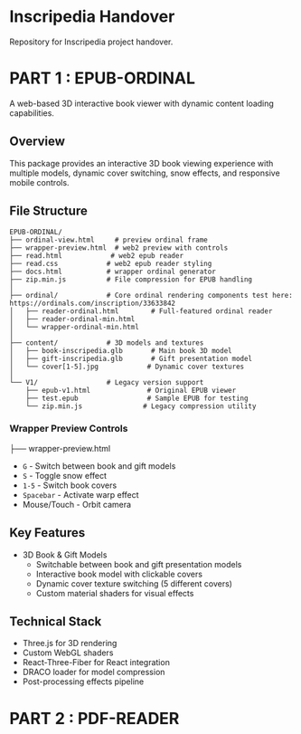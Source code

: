 # Inscripedia Handover

Repository for Inscripedia project handover. 

# PART 1 : EPUB-ORDINAL
A web-based 3D interactive book viewer with dynamic content loading capabilities.

## Overview
This package provides an interactive 3D book viewing experience with multiple models, dynamic cover switching, snow effects, and responsive mobile controls.

## File Structure

```
EPUB-ORDINAL/
├── ordinal-view.html     # preview ordinal frame
├── wrapper-preview.html  # web2 preview with controls
├── read.html            # web2 epub reader
├── read.css            # web2 epub reader styling
├── docs.html           # wrapper ordinal generator
├── zip.min.js          # File compression for EPUB handling
│
├── ordinal/            # Core ordinal rendering components test here: https://ordinals.com/inscription/33633842
│   ├── reader-ordinal.html        # Full-featured ordinal reader
│   ├── reader-ordinal-min.html    
│   └── wrapper-ordinal-min.html   
│
├── content/            # 3D models and textures
│   ├── book-inscripedia.glb       # Main book 3D model
│   ├── gift-inscripedia.glb       # Gift presentation model
│   └── cover[1-5].jpg            # Dynamic cover textures
│
└── V1/                 # Legacy version support
    ├── epub-v1.html              # Original EPUB viewer
    ├── test.epub                 # Sample EPUB for testing
    └── zip.min.js               # Legacy compression utility
```

### Wrapper Preview Controls

├── wrapper-preview.html 

- `G` - Switch between book and gift models
- `S` - Toggle snow effect
- `1-5` - Switch book covers
- `Spacebar` - Activate warp effect
- Mouse/Touch - Orbit camera

## Key Features
- 3D Book & Gift Models
  - Switchable between book and gift presentation models
  - Interactive book model with clickable covers
  - Dynamic cover texture switching (5 different covers)
  - Custom material shaders for visual effects

## Technical Stack
- Three.js for 3D rendering
- Custom WebGL shaders
- React-Three-Fiber for React integration
- DRACO loader for model compression
- Post-processing effects pipeline


# PART 2 : PDF-READER

